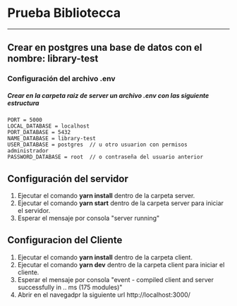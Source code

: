 # Prueba Bibliotecca

---

## Crear en postgres una base de datos con el nombre: **library-test**

### Configuración del archivo .env

##### Crear en la carpeta raiz de server un archivo .**env** con las siguiente estructura

    PORT = 5000
    LOCAL_DATABASE = localhost
    PORT_DATABASE = 5432
    NAME_DATABASE = library-test
    USER_DATABASE = postgres  // u otro usuarion con permisos administrador
    PASSWORD_DATABASE = root  // o contraseña del usuario anterior

## Configuración del servidor

1. Ejecutar el comando **yarn install** dentro de la carpeta server.
2. Ejecutar el comando **yarn start** dentro de la carpeta server para iniciar el servidor.
3. Esperar el mensaje por consola "server running"

## Configuracion del Cliente

1.  Ejecutar el comando **yarn install** dentro de la carpeta client.
2.  Ejecutar el comando **yarn dev** dentro de la carpeta client para iniciar el cliente.
3. Esperar el mensaje por consola "event - compiled client and server successfully in  .. ms (175 modules)"
3. Abrir en el navegadpr la siguiente url http://localhost:3000/
